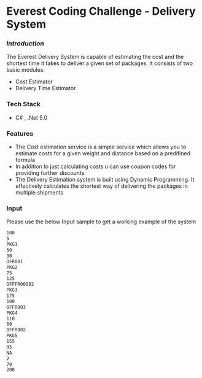 # Everest Coding Challenge - Delivery System
### _Introduction_
The Everest Delivery System is capable of estimating the cost and the shortest time it takes to deliver a given set 
of packages. It consists of two basic modules:
- Cost Estimator
- Delivery Time Estimator

### Tech Stack
- C# , .Net 5.0

### Features

- The Cost estimation service is a simple service which allows you to estimate costs for a given weight and distance based on a predifined formula
- In addition to just calculating costs u can use coupon codes for providing further discounts
- The Delivery Estimation system is built using Dynamic Programming. It effectively calculates the shortest way of delivering the packages in multiple shipments


### Input

Please use the below Input sample to get a working example of the system


```sh
100
5
PKG1
50
30
OFR001
PKG2
75
125
OFFFR00082
PKG3
175
100
OFFR003
PKG4
110
60
OFFR002
PKG5
155
95
NA
2
70
200
```
